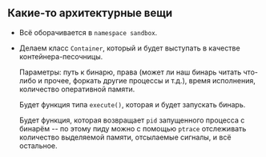 ## Какие-то архитектурные вещи

* Всё оборачивается в `namespace sandbox`.
* Делаем класс `Container`, который и будет выступать в качестве контейнера-песочницы.

    Параметры: путь к бинарю, права (может ли наш бинарь читать что-либо и прочее, форкать другие процессы и т.д.), время исполнения, количество оперативной памяти.

    Будет функция типа `execute()`, которая и будет запускать бинарь.

    Будет функция, которая возвращает `pid` запущенного процесса с бинарём --
    по этому пиду можно с помощью `ptrace` отслеживать количество выделяемой памяти, отсылаемые сигналы, и всё остальное.
